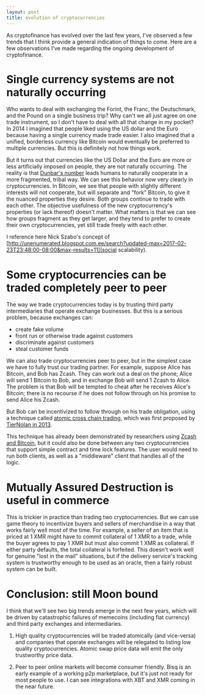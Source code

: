 ```yaml
---
layout: post
title: evolution of cryptocurrencies
---
```




As cryptofinance has evolved over the last few years, I've observed a few trends that I think provide a general indication of things to come. Here are a few observations I've made regarding the ongoing development of cryptofinance.


# Single currency systems are not naturally occurring
Who wants to deal with exchanging the Forint, the Franc, the Deutschmark, and the Pound on a single business trip? Why can't we all just agree on one trade instrument, so I don't have to deal with all that change in my pocket? In 2014 I imagined that people liked using the US dollar and the Euro because having a single currency made trade easier. I also imagined that a unified, borderless currency like Bitcoin would eventually be preferred to multiple currencies. But this is definitely not how things work.

But it turns out that currencies like the US Dollar and the Euro are more or less artificially imposed on people, they are not naturally occurring. The reality is that [Dunbar's number](https://en.wikipedia.org/wiki/Dunbar%27s_number) leads humans to naturally cooperate in a more fragmented, tribal way. We can see this behavior now very clearly in cryptocurrencies. In Bitcoin, we see that people with slightly different interests will not cooperate, but will separate and "fork" Bitcoin, to give it the nuanced properties they desire. Both groups continue to trade with each other. The objective usefulness of the new cryptocurrency's properties (or lack thereof) doesn't matter. What matters is that we can see how groups fragment as they get larger, and they tend to prefer to create their own cryptocurrencies, yet still trade freely with each other.

I reference here Nick Szabo's concept of [http://unenumerated.blogspot.com.ee/search?updated-max=2017-02-23T23:48:00-08:00&max-results=11](social scalability).


# Some cryptocurrencies can be traded completely peer to peer
The way we trade cryptocurrencies today is by trusting third party intermediaries that operate exchange businesses. But this is a serious problem, because exchanges can:
* create fake volume
* front run or otherwise trade against customers
* discriminate against customers
* steal customer funds

We can also trade cryptocurrencies peer to peer, but in the simplest case we have to fully trust our trading partner. For example, suppose Alice has Bitcoin, and Bob has Zcash. They can work out a deal on the phone; Alice will send 1 Bitcoin to Bob, and in exchange Bob will send 1 Zcash to Alice. The problem is that Bob will be tempted to cheat after he receives Alice's Bitcoin; there is no recourse if he does not follow through on his promise to send Alice his Zcash.

But Bob can be incentivized to follow through on his trade obligation, using a technique called [atomic cross chain trading](https://en.bitcoin.it/wiki/Atomic_cross-chain_trading), which was first proposed by [TierNolan in 2013](https://bitcointalk.org/index.php?topic=193281.msg2224949#msg2224949).

This technique has already been demonstrated by researchers using [Zcash and Bitcoin](https://github.com/zcash-hackworks/zbxcat), but it could also be done between any two cryptocurrencies that support simple contract and time lock features. The user would need to run both clients, as well as a "middleware" client that handles all of the logic.


# Mutually Assured Destruction is useful in commerce
This is trickier in practice than trading two cryptocurrencies. But we can use game theory to incentivize buyers and sellers of merchandise in a way that works fairly well most of the time. For example, a seller of an item that is priced at 1 XMR might have to commit collateral of 1 XMR to a trade, while the buyer agrees to pay 1 XMR but must also commit 1 XMR as collateral. If either party defaults, the total collateral is forfeited. This doesn't work well for genuine "lost in the mail" situations, but if the delivery service's tracking system is trustworthy enough to be used as an oracle, then a fairly robust system can be built.


# Conclusion: still Moon bound
I think that we'll see two big trends emerge in the next few years, which will be driven by catastrophic failures of memecoins (including fiat currency) and third party exchanges and intermediaries.

1. High quality cryptocurrencies will be traded atomically (and vice-versa) and companies that operate exchanges will be relegated to listing low quality cryptocurrencies. Atomic swap price data will emit the only trustworthy price data.

2. Peer to peer online markets will become consumer friendly. Bisq is an early example of a working p2p marketplace, but it's just not ready for most people to use. I can see integrations with XBT and XMR coming in the near future.
